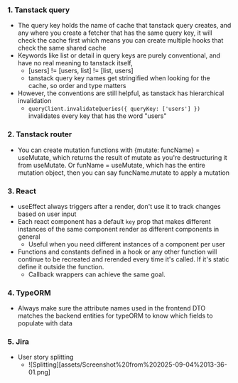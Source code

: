 ### 1. Tanstack query
- The query key holds the name of cache that tanstack query creates, and any where you create a fetcher that has the same query key, it will check the cache first which means you can create multiple hooks that check the same shared cache
- Keywords like list or detail in query keys are purely conventional, and have no real meaning to tanstack itself,
	- [users] != [users, list] != [list, users]
	- tanstack query key names get stringified when looking for the cache, so order and type matters
- However, the conventions are still helpful, as tanstack has hierarchical invalidation
	- `queryClient.invalidateQueries({ queryKey: ['users'] })` invalidates every key that has the word "users"
### 2. Tanstack router
- You can create mutation functions with {mutate: funcName} = useMutate, which returns the result of mutate as you're destructuring it from useMutate. Or funName = useMutate, which has the entire mutation object, then you can say funcName.mutate to apply a mutation

### 3. React 
- useEffect always triggers after a render, don't use it to track changes based on user input
- Each react component has a default `key` prop that makes different instances of the same component render as different components in general
	- Useful when you need different instances of a component per user
- Functions and constants defined in a hook or any other function will continue to be recreated and rerended every time it's called. If it's static define it outside the function.
	- Callback wrappers can achieve the same goal.

### 4. TypeORM
- Always make sure the attribute names used in the frontend DTO matches the backend entities for typeORM to know which fields to populate with data

### 5. Jira
- User story splitting
	- ![Splitting][assets/Screenshot%20from%202025-09-04%2013-36-01.png]